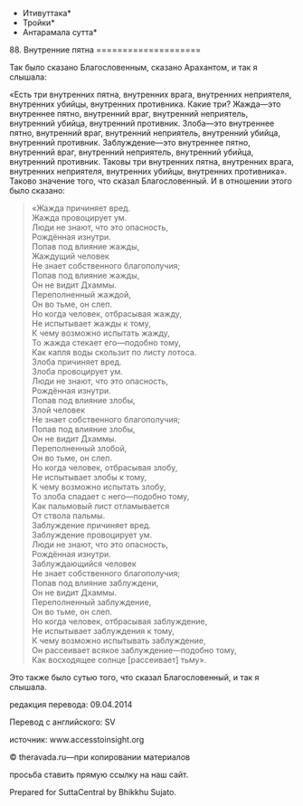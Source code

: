 * Итивуттака*
* Тройки*
* Антарамала сутта*

88\. Внутренние пятна
\=\=\=\=\=\=\=\=\=\=\=\=\=\=\=\=\=\=\=\=

Так было сказано Благословенным, сказано Арахантом, и так я слышала:

«Есть три внутренних пятна, внутренних врага, внутренних неприятеля, внутренних убийцы, внутренних противника\. Какие три? Жажда—это внутреннее пятно, внутренний враг, внутренний неприятель, внутренний убийца, внутренний противник\. Злоба—это внутреннее пятно, внутренний враг, внутренний неприятель, внутренний убийца, внутренний противник\. Заблуждение—это внутреннее пятно, внутренний враг, внутренний неприятель, внутренний убийца, внутренний противник\. Таковы три внутренних пятна, внутренних врага, внутренних неприятеля, внутренних убийцы, внутренних противника»\. Таково значение того, что сказал Благословенный\. И в отношении этого было сказано:

> «Жажда причиняет вред\.  
> Жажда провоцирует ум\.  
> Люди не знают, что это опасность,  
> Рождённая изнутри\.  
> Попав под влияние жажды,  
> Жаждущий человек  
> Не знает собственного благополучия;  
> Попав под влияние жажды,  
> Он не видит Дхаммы\.  
> Переполненный жаждой,  
> Он во тьме, он слеп\.  
> Но когда человек, отбрасывая жажду,  
> Не испытывает жажды к тому,  
> К чему возможно испытать жажду,  
> То жажда стекает его—подобно тому,  
> Как капля воды скользит по листу лотоса\.  
> Злоба причиняет вред\.  
> Злоба провоцирует ум\.  
> Люди не знают, что это опасность,  
> Рождённая изнутри\.  
> Попав под влияние злобы,  
> Злой человек  
> Не знает собственного благополучия;  
> Попав под влияние злобы,  
> Он не видит Дхаммы\.  
> Переполненный злобой,  
> Он во тьме, он слеп\.  
> Но когда человек, отбрасывая злобу,  
> Не испытывает злобы к тому,  
> К чему возможно испытать злобу,  
> То злоба спадает с него—подобно тому,  
> Как пальмовый лист отламывается  
> От ствола пальмы\.  
> Заблуждение причиняет вред\.  
> Заблуждение провоцирует ум\.  
> Люди не знают, что это опасность,  
> Рождённая изнутри\.  
> Заблуждающийся человек  
> Не знает собственного благополучия;  
> Попав под влияние заблуждени,  
> Он не видит Дхаммы\.  
> Переполненный заблуждение,  
> Он во тьме, он слеп\.  
> Но когда человек, отбрасывая заблуждение,  
> Не испытывает заблуждения к тому,  
> К чему возможно испытывать заблуждение,  
> Он рассеивает всякое заблуждение—подобно тому,  
> Как восходящее солнце \[рассеивает\] тьму»\.

Это также было сутью того, что сказал Благословенный, и так я слышала\.

редакция перевода: 09\.04\.2014

Перевод с английского: SV

источник: www\.accesstoinsight\.org

© theravada\.ru—при копировании материалов

просьба ставить прямую ссылку на наш сайт\.

Prepared for SuttaCentral by Bhikkhu Sujato\.